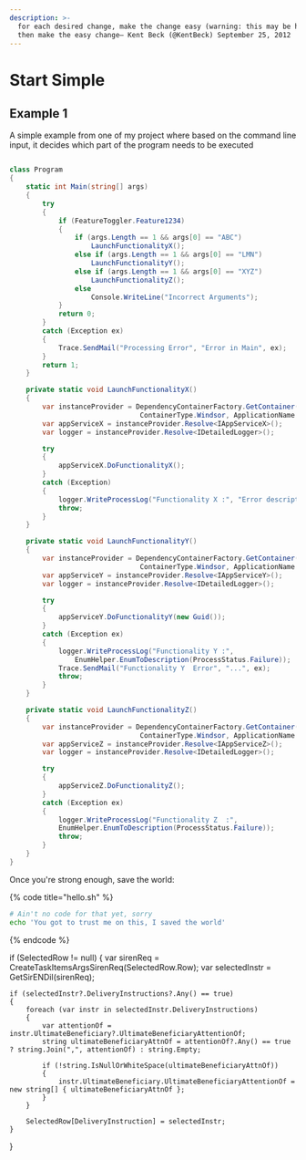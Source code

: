 ```yaml
---
description: >-
  for each desired change, make the change easy (warning: this may be hard),
  then make the easy change— Kent Beck (@KentBeck) September 25, 2012
---
```


# Start Simple

## Example 1

A simple example from one of my project where based on the command line input, it decides which part of the program needs to be executed

```csharp

class Program
{
    static int Main(string[] args)
    {
        try
        {
            if (FeatureToggler.Feature1234)
            {
                if (args.Length == 1 && args[0] == "ABC")
                    LaunchFunctionalityX();
                else if (args.Length == 1 && args[0] == "LMN")
                    LaunchFunctionalityY();
                else if (args.Length == 1 && args[0] == "XYZ")
                    LaunchFunctionalityZ();
                else
                    Console.WriteLine("Incorrect Arguments");
            }
            return 0;
        }
        catch (Exception ex)
        {
            Trace.SendMail("Processing Error", "Error in Main", ex);
        }
        return 1;
    }

    private static void LaunchFunctionalityX()
    {
        var instanceProvider = DependencyContainerFactory.GetContainer(
                                ContainerType.Windsor, ApplicationName.APP_NAME);
        var appServiceX = instanceProvider.Resolve<IAppServiceX>();
        var logger = instanceProvider.Resolve<IDetailedLogger>();

        try
        {
            appServiceX.DoFunctionalityX();
        }
        catch (Exception)
        {
            logger.WriteProcessLog("Functionality X :", "Error description...");
            throw;
        }
    }

    private static void LaunchFunctionalityY()
    {
        var instanceProvider = DependencyContainerFactory.GetContainer(
                                ContainerType.Windsor, ApplicationName.APP_NAME);
        var appServiceY = instanceProvider.Resolve<IAppServiceY>();
        var logger = instanceProvider.Resolve<IDetailedLogger>();

        try
        {
            appServiceY.DoFunctionalityY(new Guid());
        }
        catch (Exception ex)
        {
            logger.WriteProcessLog("Functionality Y :", 
                EnumHelper.EnumToDescription(ProcessStatus.Failure));
            Trace.SendMail("Functionality Y  Error", "...", ex);
            throw;
        }
    }

    private static void LaunchFunctionalityZ()
    {
        var instanceProvider = DependencyContainerFactory.GetContainer(
                                ContainerType.Windsor, ApplicationName.APP_NAME);
        var appServiceZ = instanceProvider.Resolve<IAppServiceZ>();
        var logger = instanceProvider.Resolve<IDetailedLogger>();

        try
        {
            appServiceZ.DoFunctionalityZ();
        }
        catch (Exception ex)
        {
            logger.WriteProcessLog("Functionality Z  :", 
            EnumHelper.EnumToDescription(ProcessStatus.Failure));
            throw;
        }
    }
}
```

Once you're strong enough, save the world:

{% code title="hello.sh" %}
```bash
# Ain't no code for that yet, sorry
echo 'You got to trust me on this, I saved the world'
```
{% endcode %}


if (SelectedRow != null)
{
    var sirenReq = CreateTaskItemsArgsSirenReq(SelectedRow.Row);
    var selectedInstr = GetSirENDil(sirenReq);

    if (selectedInstr?.DeliveryInstructions?.Any() == true)
    {
        foreach (var instr in selectedInstr.DeliveryInstructions)
        {
            var attentionOf = instr.UltimateBeneficiary?.UltimateBeneficiaryAttentionOf;
            string ultimateBeneficiaryAttnOf = attentionOf?.Any() == true ? string.Join(",", attentionOf) : string.Empty;

            if (!string.IsNullOrWhiteSpace(ultimateBeneficiaryAttnOf))
            {
                instr.UltimateBeneficiary.UltimateBeneficiaryAttentionOf = new string[] { ultimateBeneficiaryAttnOf };
            }
        }

        SelectedRow[DeliveryInstruction] = selectedInstr;
    }
}
